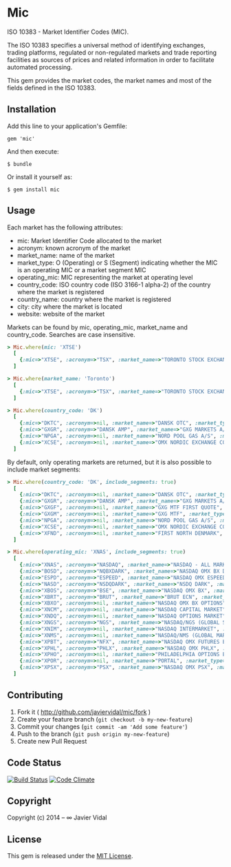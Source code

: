 # Mic

ISO 10383 - Market Identifier Codes (MIC).

The ISO 10383 specifies a universal method of identifying exchanges, trading platforms, regulated or non-regulated
markets and trade reporting facilities as sources of prices and related information in order to facilitate automated
processing.

This gem provides the market codes, the market names and most of the fields defined in the ISO 10383.

## Installation

Add this line to your application's Gemfile:

    gem 'mic'

And then execute:

    $ bundle

Or install it yourself as:

    $ gem install mic

## Usage

Each market has the following attributes:
* mic: Market Identifier Code allocated to the market
* acronym: known acronym of the market
* market_name: name of the market
* market_type: O (Operating) or S (Segment) indicating whether the MIC is an operating MIC or a market segment MIC
* operating_mic: MIC representing the market at operating level
* country_code: ISO country code (ISO 3166-1 alpha-2) of the country where the market is registered
* country_name: country where the market is registered
* city: city where the market is located
* website: website of the market

Markets can be found by mic, operating_mic, market_name and country_code. Searches are case insensitive.

```ruby
> Mic.where(mic: 'XTSE')
  [
    {:mic=>"XTSE", :acronym=>"TSX", :market_name=>"TORONTO STOCK EXCHANGE", :market_type=>"O", :operating_mic=>"XTSE", :country_code=>"CA", :country_name=>"CANADA", :city=>"TORONTO", :website=>"WWW.TSE.COM"}
  ]
```

```ruby
> Mic.where(market_name: 'Toronto')
  [
    {:mic=>"XTSE", :acronym=>"TSX", :market_name=>"TORONTO STOCK EXCHANGE", :market_type=>"O", :operating_mic=>"XTSE", :country_code=>"CA", :country_name=>"CANADA", :city=>"TORONTO", :website=>"WWW.TSE.COM"}
  ]
```

```ruby
> Mic.where(country_code: 'DK')
  [
    {:mic=>"DKTC", :acronym=>nil, :market_name=>"DANSK OTC", :market_type=>"O", :operating_mic=>"DKTC", :country_code=>"DK", :country_name=>"DENMARK", :city=>"HORSENS", :website=>"WWW.DANSKOTC.DK"},
    {:mic=>"GXGR", :acronym=>"DANSK AMP", :market_name=>"GXG MARKETS A/S", :market_type=>"O", :operating_mic=>"GXGR", :country_code=>"DK", :country_name=>"DENMARK", :city=>"HORSENS", :website=>"WWW.GXGMARKETS.COM"},
    {:mic=>"NPGA", :acronym=>nil, :market_name=>"NORD POOL GAS A/S", :market_type=>"O", :operating_mic=>"NPGA", :country_code=>"DK", :country_name=>"DENMARK", :city=>"COPENHAGEN", :website=>"WWW.NORDPOOLGAS.COM"},
    {:mic=>"XCSE", :acronym=>nil, :market_name=>"OMX NORDIC EXCHANGE COPENHAGEN A/S", :market_type=>"O", :operating_mic=>"XCSE", :country_code=>"DK", :country_name=>"DENMARK", :city=>"COPENHAGEN", :website=>"WWW.OMXNORDICEXCHANGE.COM"}
  ]
```

By default, only operating markets are returned, but it is also possible to include market segments:

```ruby
> Mic.where(country_code: 'DK', include_segments: true)
  [
    {:mic=>"DKTC", :acronym=>nil, :market_name=>"DANSK OTC", :market_type=>"O", :operating_mic=>"DKTC", :country_code=>"DK", :country_name=>"DENMARK", :city=>"HORSENS", :website=>"WWW.DANSKOTC.DK"},
    {:mic=>"GXGR", :acronym=>"DANSK AMP", :market_name=>"GXG MARKETS A/S", :market_type=>"O", :operating_mic=>"GXGR", :country_code=>"DK", :country_name=>"DENMARK", :city=>"HORSENS", :website=>"WWW.GXGMARKETS.COM"},
    {:mic=>"GXGF", :acronym=>nil, :market_name=>"GXG MTF FIRST QUOTE", :market_type=>"S", :operating_mic=>"GXGR", :country_code=>"DK", :country_name=>"DENMARK", :city=>"HORSENS", :website=>"WWW.GXGMARKETS.COM"},
    {:mic=>"GXGM", :acronym=>nil, :market_name=>"GXG MTF", :market_type=>"S", :operating_mic=>"GXGR", :country_code=>"DK", :country_name=>"DENMARK", :city=>"HORSENS", :website=>"WWW.GXGMARKETS.COM"},
    {:mic=>"NPGA", :acronym=>nil, :market_name=>"NORD POOL GAS A/S", :market_type=>"O", :operating_mic=>"NPGA", :country_code=>"DK", :country_name=>"DENMARK", :city=>"COPENHAGEN", :website=>"WWW.NORDPOOLGAS.COM"},
    {:mic=>"XCSE", :acronym=>nil, :market_name=>"OMX NORDIC EXCHANGE COPENHAGEN A/S", :market_type=>"O", :operating_mic=>"XCSE", :country_code=>"DK", :country_name=>"DENMARK", :city=>"COPENHAGEN", :website=>"WWW.OMXNORDICEXCHANGE.COM"},
    {:mic=>"XFND", :acronym=>nil, :market_name=>"FIRST NORTH DENMARK", :market_type=>"S", :operating_mic=>"XCSE", :country_code=>"DK", :country_name=>"DENMARK", :city=>"COPENHAGEN", :website=>"WWW.OMXNORDICEXCHANGE.COM"}
  ]
```

```ruby
> Mic.where(operating_mic: 'XNAS', include_segments: true)
  [
    {:mic=>"XNAS", :acronym=>"NASDAQ", :market_name=>"NASDAQ - ALL MARKETS", :market_type=>"O", :operating_mic=>"XNAS", :country_code=>"US", :country_name=>"UNITED STATES OF AMERICA", :city=>"NEW YORK", :website=>"WWW.NASDAQ.COM"},
    {:mic=>"BOSD", :acronym=>"NQBXDARK", :market_name=>"NASDAQ OMX BX DARK", :market_type=>"S", :operating_mic=>"XNAS", :country_code=>"US", :country_name=>"UNITED STATES OF AMERICA", :city=>"NEW YORK", :website=>"WWW.NASDAQOMXTRADER.COM"},
    {:mic=>"ESPD", :acronym=>"ESPEED", :market_name=>"NASDAQ OMX ESPEED", :market_type=>"S", :operating_mic=>"XNAS", :country_code=>"US", :country_name=>"UNITED STATES OF AMERICA", :city=>"NEW YORK", :website=>"WWW.NASDAQOMX.COM"},
    {:mic=>"NASD", :acronym=>"NSDQDARK", :market_name=>"NSDQ DARK", :market_type=>"S", :operating_mic=>"XNAS", :country_code=>"US", :country_name=>"UNITED STATES OF AMERICA", :city=>"NEW YORK", :website=>"WWW.NASDAQ.COM"},
    {:mic=>"XBOS", :acronym=>"BSE", :market_name=>"NASDAQ OMX BX", :market_type=>"S", :operating_mic=>"XNAS", :country_code=>"US", :country_name=>"UNITED STATES OF AMERICA", :city=>"NEW YORK", :website=>"WWW.NASDAQOMXTRADER.COM"},
    {:mic=>"XBRT", :acronym=>"BRUT", :market_name=>"BRUT ECN", :market_type=>"S", :operating_mic=>"XNAS", :country_code=>"US", :country_name=>"UNITED STATES OF AMERICA", :city=>"NEW YORK", :website=>"WWW.NASDAQTRADER.COM"},
    {:mic=>"XBXO", :acronym=>nil, :market_name=>"NASDAQ OMX BX OPTIONS", :market_type=>"S", :operating_mic=>"XNAS", :country_code=>"US", :country_name=>"UNITED STATES OF AMERICA", :city=>"NEW YORK", :website=>"WWW.NASDAQOMXTRADER.COM"},
    {:mic=>"XNCM", :acronym=>nil, :market_name=>"NASDAQ CAPITAL MARKET", :market_type=>"S", :operating_mic=>"XNAS", :country_code=>"US", :country_name=>"UNITED STATES OF AMERICA", :city=>"NEW YORK", :website=>"WWW.NASDAQ.COM"},
    {:mic=>"XNDQ", :acronym=>nil, :market_name=>"NASDAQ OPTIONS MARKET", :market_type=>"S", :operating_mic=>"XNAS", :country_code=>"US", :country_name=>"UNITED STATES OF AMERICA", :city=>"NEW YORK", :website=>"WWW.NASDAQ.COM"},
    {:mic=>"XNGS", :acronym=>"NGS", :market_name=>"NASDAQ/NGS (GLOBAL SELECT MARKET)", :market_type=>"S", :operating_mic=>"XNAS", :country_code=>"US", :country_name=>"UNITED STATES OF AMERICA", :city=>"NEW YORK", :website=>"WWW.NASDAQ.COM"},
    {:mic=>"XNIM", :acronym=>nil, :market_name=>"NASDAQ INTERMARKET", :market_type=>"S", :operating_mic=>"XNAS", :country_code=>"US", :country_name=>"UNITED STATES OF AMERICA", :city=>"NEW YORK", :website=>"WWW.NASDAQ.COM"},
    {:mic=>"XNMS", :acronym=>nil, :market_name=>"NASDAQ/NMS (GLOBAL MARKET)", :market_type=>"S", :operating_mic=>"XNAS", :country_code=>"US", :country_name=>"UNITED STATES OF AMERICA", :city=>"NEW YORK", :website=>"WWW.NASDAQ.COM"},
    {:mic=>"XPBT", :acronym=>"NFX", :market_name=>"NASDAQ OMX FUTURES EXCHANGE", :market_type=>"S", :operating_mic=>"XNAS", :country_code=>"US", :country_name=>"UNITED STATES OF AMERICA", :city=>"PHILADELPHIA", :website=>"WWW.NASDAQTRADER.COM"},
    {:mic=>"XPHL", :acronym=>"PHLX", :market_name=>"NASDAQ OMX PHLX", :market_type=>"S", :operating_mic=>"XNAS", :country_code=>"US", :country_name=>"UNITED STATES OF AMERICA", :city=>"PHILADELPHIA", :website=>"WWW.PHLX.COM"},
    {:mic=>"XPHO", :acronym=>nil, :market_name=>"PHILADELPHIA OPTIONS EXCHANGE", :market_type=>"S", :operating_mic=>"XNAS", :country_code=>"US", :country_name=>"UNITED STATES OF AMERICA", :city=>"PHILADELPHIA", :website=>"WWW.PHLX.COM"},
    {:mic=>"XPOR", :acronym=>nil, :market_name=>"PORTAL", :market_type=>"S", :operating_mic=>"XNAS", :country_code=>"US", :country_name=>"UNITED STATES OF AMERICA", :city=>"WASHINGTON", :website=>"WWW.NASDAQPORTALMARKET.COM"},
    {:mic=>"XPSX", :acronym=>"PSX", :market_name=>"NASDAQ OMX PSX", :market_type=>"S", :operating_mic=>"XNAS", :country_code=>"US", :country_name=>"UNITED STATES OF AMERICA", :city=>"NEW YORK", :website=>"WWW.NASDAQTRADER.COM"}
  ]
```

## Contributing

1. Fork it ( http://github.com/javiervidal/mic/fork )
2. Create your feature branch (`git checkout -b my-new-feature`)
3. Commit your changes (`git commit -am 'Add some feature'`)
4. Push to the branch (`git push origin my-new-feature`)
5. Create new Pull Request

## Code Status

[![Build Status](https://travis-ci.org/javiervidal/mic.svg?branch=master)](https://travis-ci.org/javiervidal/mic)
[![Code Climate](https://codeclimate.com/github/javiervidal/mic/badges/gpa.svg)](https://codeclimate.com/github/javiervidal/mic)

## Copyright

Copyright (c) 2014 – ∞ Javier Vidal

## License

This gem is released under the [MIT License](http://opensource.org/licenses/MIT).